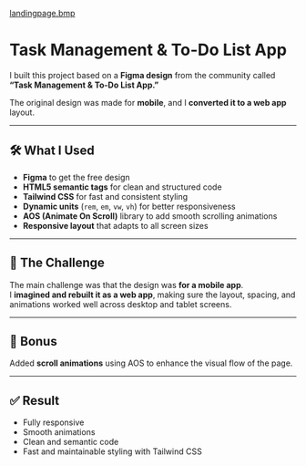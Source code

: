 
[landingpage.bmp](https://github.com/user-attachments/files/22771008/landingpage.bmp)


# Task Management & To-Do List App

I built this project based on a **Figma design** from the community called **“Task Management & To-Do List App.”**

The original design was made for **mobile**, and I **converted it to a web app** layout.

---

## 🛠️ What I Used

- **Figma** to get the free design  
- **HTML5 semantic tags** for clean and structured code  
- **Tailwind CSS** for fast and consistent styling  
- **Dynamic units** (`rem`, `em`, `vw`, `vh`) for better responsiveness  
- **AOS (Animate On Scroll)** library to add smooth scrolling animations  
- **Responsive layout** that adapts to all screen sizes

---

## 🚀 The Challenge

The main challenge was that the design was **for a mobile app**.  
I **imagined and rebuilt it as a web app**, making sure the layout, spacing, and animations worked well across desktop and tablet screens.

---

## 🎯 Bonus

Added **scroll animations** using AOS to enhance the visual flow of the page.

---

## ✅ Result

- Fully responsive  
- Smooth animations  
- Clean and semantic code  
- Fast and maintainable styling with Tailwind CSS
